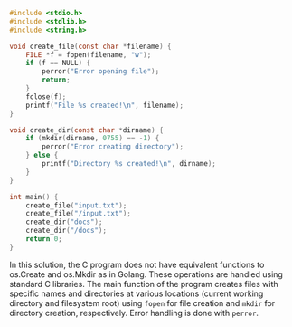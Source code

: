 ```c
#include <stdio.h>
#include <stdlib.h>
#include <string.h>

void create_file(const char *filename) {
    FILE *f = fopen(filename, "w");
    if (f == NULL) {
        perror("Error opening file");
        return;
    }
    fclose(f);
    printf("File %s created!\n", filename);
}

void create_dir(const char *dirname) {
    if (mkdir(dirname, 0755) == -1) {
        perror("Error creating directory");
    } else {
        printf("Directory %s created!\n", dirname);
    }
}

int main() {
    create_file("input.txt");
    create_file("/input.txt");
    create_dir("docs");
    create_dir("/docs");
    return 0;
}
```

In this solution, the C program does not have equivalent functions to os.Create and os.Mkdir as in Golang. These operations are handled using standard C libraries. The main function of the program creates files with specific names and directories at various locations (current working directory and filesystem root) using `fopen` for file creation and `mkdir` for directory creation, respectively. Error handling is done with `perror`.
